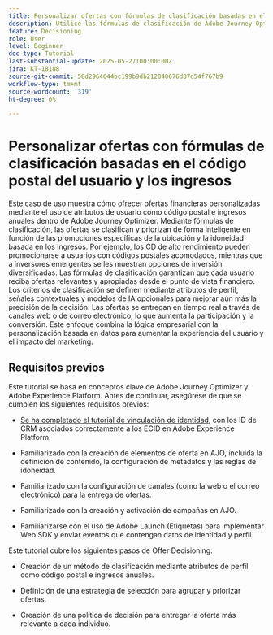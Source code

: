 ```yaml
---
title: Personalizar ofertas con fórmulas de clasificación basadas en el código postal del usuario y los ingresos
description: Utilice las fórmulas de clasificación de Adobe Journey Optimizer para ofrecer dinámicamente las ofertas financieras más relevantes (adaptadas al código postal y al nivel de ingresos de cada usuario) y lograr una mayor participación y una personalización más inteligente.
feature: Decisioning
role: User
level: Beginner
doc-type: Tutorial
last-substantial-update: 2025-05-27T00:00:00Z
jira: KT-18188
source-git-commit: 58d2964644bc199b9db212040676d87d54f767b9
workflow-type: tm+mt
source-wordcount: '319'
ht-degree: 0%

---
```


# Personalizar ofertas con fórmulas de clasificación basadas en el código postal del usuario y los ingresos

Este caso de uso muestra cómo ofrecer ofertas financieras personalizadas mediante el uso de atributos de usuario como código postal e ingresos anuales dentro de Adobe Journey Optimizer. Mediante fórmulas de clasificación, las ofertas se clasifican y priorizan de forma inteligente en función de las promociones específicas de la ubicación y la idoneidad basada en los ingresos. Por ejemplo, los CD de alto rendimiento pueden promocionarse a usuarios con códigos postales acomodados, mientras que a inversores emergentes se les muestran opciones de inversión diversificadas. Las fórmulas de clasificación garantizan que cada usuario reciba ofertas relevantes y apropiadas desde el punto de vista financiero. Los criterios de clasificación se definen mediante atributos de perfil, señales contextuales y modelos de IA opcionales para mejorar aún más la precisión de la decisión. Las ofertas se entregan en tiempo real a través de canales web o de correo electrónico, lo que aumenta la participación y la conversión. Este enfoque combina la lógica empresarial con la personalización basada en datos para aumentar la experiencia del usuario y el impacto del marketing.

## Requisitos previos

Este tutorial se basa en conceptos clave de Adobe Journey Optimizer y Adobe Experience Platform. Antes de continuar, asegúrese de que se cumplen los siguientes requisitos previos:

* [Se ha completado el tutorial de vinculación de identidad](https://experienceleague.adobe.com/es/docs/journey-optimizer-learn/tutorial-on-identity-stitching-in-aep/introduction), con los ID de CRM asociados correctamente a los ECID en Adobe Experience Platform.

* Familiarizado con la creación de elementos de oferta en AJO, incluida la definición de contenido, la configuración de metadatos y las reglas de idoneidad.

* Familiarizado con la configuración de canales (como la web o el correo electrónico) para la entrega de ofertas.

* Familiarizado con la creación y activación de campañas en AJO.

* Familiarizarse con el uso de Adobe Launch (Etiquetas) para implementar Web SDK y enviar eventos que contengan datos de identidad y perfil.

Este tutorial cubre los siguientes pasos de Offer Decisioning:

* Creación de un método de clasificación mediante atributos de perfil como código postal e ingresos anuales.

* Definición de una estrategia de selección para agrupar y priorizar ofertas.

* Creación de una política de decisión para entregar la oferta más relevante a cada individuo.


